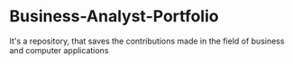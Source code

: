 # Business-Analyst-Portfolio
It's a repository, that saves the contributions made in the field of business and computer applications
